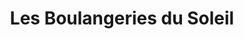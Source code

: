 ---
title: "Les Boulangeries du Soleil"
url: /puget-sur-argens/les-boulangeries-du-soleil/
shop: Bäckerei
---
